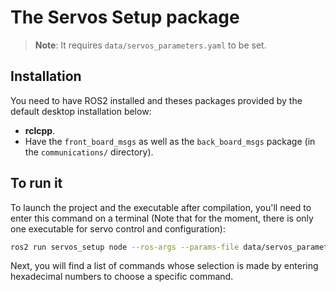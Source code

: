 # The Servos Setup package

> **Note**: It requires `data/servos_parameters.yaml` to be set.

## Installation

You need to have ROS2 installed and theses packages provided by the default desktop installation below: 

* **rclcpp**.
* Have the `front_board_msgs` as well as the `back_board_msgs` package (in the `communications/` directory).

## To run it
To launch the project and the executable after compilation, you'll need to enter this command on a terminal (Note that for the moment, there is only one executable for servo control and configuration):
```bash
ros2 run servos_setup node --ros-args --params-file data/servos_parameters.yaml
```
Next, you will find a list of commands whose selection is made by entering hexadecimal numbers to choose a specific command.
